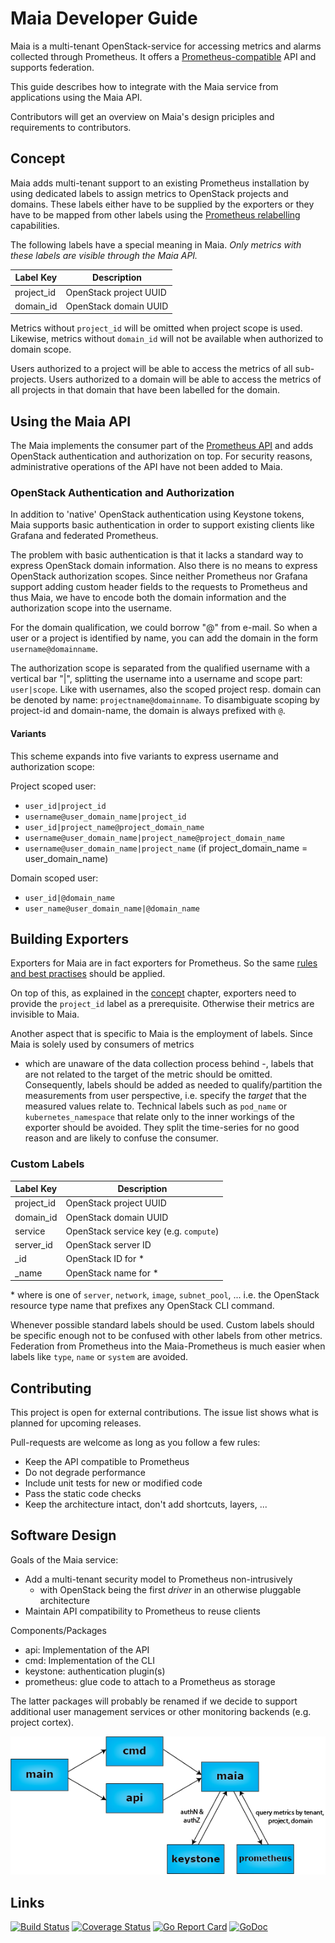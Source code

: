 # Maia Developer Guide

Maia is a multi-tenant OpenStack-service for accessing metrics and alarms collected through Prometheus. It offers 
a [Prometheus-compatible](https://prometheus.io/docs/querying/api/) API and supports federation.

This guide describes how to integrate with the Maia service from applications using the Maia API.

Contributors will get an overview on Maia's design priciples and requirements to contributors. 

## Concept

Maia adds multi-tenant support to an existing Prometheus installation by using dedicated labels to assign metrics to
OpenStack projects and domains. These labels either have to be supplied by the exporters or they have to be
mapped from other labels using the [Prometheus relabelling](https://prometheus.io/docs/operating/configuration/#relabel_config)
capabilities.
 
The following labels have a special meaning in Maia. *Only metrics with these labels are visible through the Maia API.*
 
 | Label Key  | Description  |
 |------------|--------------|
 | project_id | OpenStack project UUID |
 | domain_id  | OpenStack domain UUID |
 
Metrics without `project_id` will be omitted when project scope is used. Likewise, metrics without `domain_id` will not
be available when authorized to domain scope.

Users authorized to a project will be able to access the metrics of all sub-projects. Users authorized to a domain will be able to access the metrics of all projects in that domain that have been labelled for the domain.

## Using the Maia API

The Maia implements the consumer part of the [Prometheus API](https://prometheus.io/docs/querying/api) and adds
OpenStack authentication and authorization on top. For security reasons, administrative operations of the API have not
been added to Maia. 

### OpenStack Authentication and Authorization

In addition to 'native' OpenStack authentication using Keystone tokens, Maia supports basic authentication in order 
to support existing clients like Grafana and federated Prometheus. 

The problem with basic authentication is that it lacks a standard way to express OpenStack domain information. Also there
 is no means to express OpenStack authorization scopes. Since neither Prometheus nor Grafana support adding custom
 header fields to the requests to Prometheus and thus Maia, we have to encode both the domain information and the authorization
 scope into the username.
 
 For the domain qualification, we could borrow "@" from e-mail. So when a user or a project is identified by name, you
  can add the domain in the form `username@domainname`. 
  
 The authorization scope is separated from the qualified username with a vertical bar "|", splitting the username
 into a username and scope part: `user|scope`. Like with usernames, also the scoped project resp. domain can be
 denoted by name: `projectname@domainname`. To disambiguate scoping by project-id and domain-name, the domain is always prefixed
 with `@`.
 
#### Variants
 
This scheme expands into five variants to express username and authorization scope:
 
Project scoped user:
* `user_id|project_id`
* `username@user_domain_name|project_id`
* `user_id|project_name@project_domain_name`
* `username@user_domain_name|project_name@project_domain_name`
* `username@user_domain_name|project_name` (if project_domain_name = user_domain_name)

Domain scoped user:
* `user_id|@domain_name`
* `user_name@user_domain_name|@domain_name`
 
## Building Exporters

Exporters for Maia are in fact exporters for Prometheus. So the same
[rules and best practises](https://prometheus.io/docs/instrumenting/writing_exporters) should be applied.

On top of this, as explained in the [concept](#concept) chapter, exporters need to provide the `project_id` label as
a prerequisite. Otherwise their metrics are invisible to Maia.

Another aspect that is specific to Maia is the employment of labels. Since Maia is solely used by consumers of metrics
- which are unaware of the data collection process behind -, labels that are not related to the target of the metric should
be omitted. Consequently, labels should be added as needed to qualify/partition the measurements from user
perspective, i.e. specify the _target_ that the measured values relate to. Technical labels such as
`pod_name` or `kubernetes_namespace` that relate only to the inner workings of the exporter should be avoided. They
split the time-series for no good reason and are likely to confuse the consumer.

### Custom Labels

 | Label Key  | Description  |
 |------------|--------------|
 | project_id | OpenStack project UUID |
 | domain_id  | OpenStack domain UUID |
 | service    | OpenStack service key (e.g. `compute`) |
 | server_id  | OpenStack server ID |
 | _<resource-type>_\_id | OpenStack ID for _<resource-type>_\* |
 | _<resource-type>_\_name | OpenStack name for _<resource-type>_\* |
 
\* where _<resource-type>_ is one of `server`, `network`, `image`, `subnet_pool`, ... i.e. the OpenStack resource type
name that prefixes any OpenStack CLI command.

Whenever possible standard labels should be used. Custom labels should be specific enough not to be confused with
other labels from other metrics. Federation from Prometheus into the Maia-Prometheus is much easier when labels like
`type`, `name` or `system` are avoided.

## Contributing

This project is open for external contributions. The issue list shows what is planned for upcoming releases.

Pull-requests are welcome as long as you follow a few rules:
* Keep the API compatible to Prometheus
* Do not degrade performance
* Include unit tests for new or modified code
* Pass the static code checks
* Keep the architecture intact, don't add shortcuts, layers, ...

## Software Design

Goals of the Maia service:
* Add a multi-tenant security model to Prometheus non-intrusively
  - with OpenStack being the first _driver_ in an otherwise pluggable architecture
* Maintain API compatibility to Prometheus to reuse clients

Components/Packages
* api: Implementation of the API
* cmd: Implementation of the CLI
* keystone: authentication plugin(s)
* prometheus: glue code to attach to a Prometheus as storage

The latter packages will probably be renamed if we decide to support additional user
management services or other monitoring backends (e.g. project cortex).

![Architecture diagram](./maia-architecture.png)

## Links

[![Build Status](https://travis-ci.org/sapcc/maia.svg?branch=master)](https://travis-ci.org/sapcc/maia)
[![Coverage Status](https://coveralls.io/repos/github/sapcc/maia/badge.svg?branch=master)](https://coveralls.io/github/sapcc/maia?branch=master)
[![Go Report Card](https://goreportcard.com/badge/github.com/sapcc/maia)](https://goreportcard.com/report/github.com/sapcc/maia)
[![GoDoc](https://godoc.org/github.com/sapcc/maia?status.svg)](https://godoc.org/github.com/sapcc/maia)

